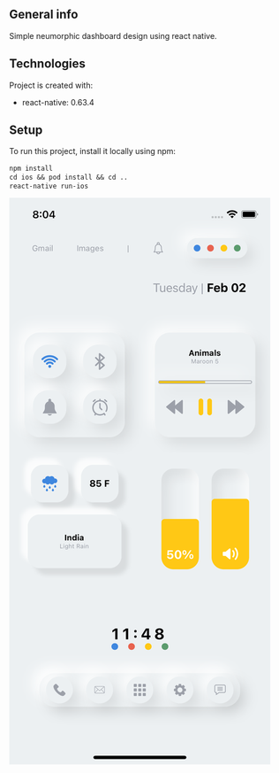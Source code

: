 ## General info
Simple neumorphic dashboard design using react native.
	
## Technologies
Project is created with:
* react-native: 0.63.4
	
## Setup
To run this project, install it locally using npm:
```
npm install
cd ios && pod install && cd ..
react-native run-ios

```
![alt text](https://raw.githubusercontent.com/BrijeshMakwana/react-native-neomorphism-dashboard/master/Dashboard.png)
